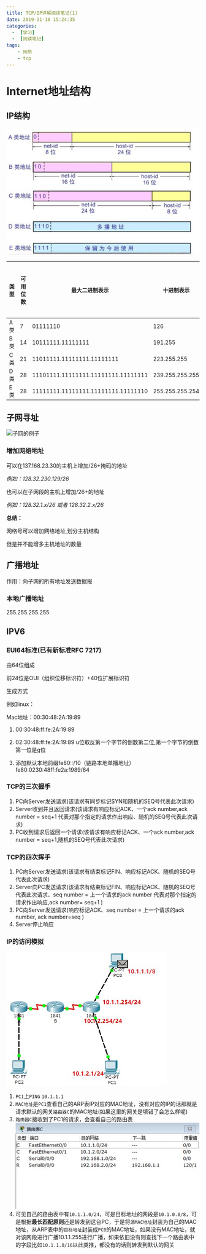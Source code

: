 ```yaml
---
title: TCP/IP详解阅读笔记(1)
date: 2019-11-10 15:24:35
categories:
  -  [学习]
  -  [阅读笔记]
tags:
	- 网络
	- tcp
---
```






# Internet地址结构

## IP结构

![ip结构](TCP-IP详解阅读笔记-1/20180516234646156.png)

<!--more-->

| 类型 | 可用位数 | 最大二进制表示                      | 十进制表示      | 可用网络号位数 | 可用主机号位数 |
| ---- | -------- | ----------------------------------- | --------------- | -------------- | -------------- |
| A类  | 7        | 01111110                            | 126             | $2^7$ -1       | $2^{24}-2$     |
| B类  | 14       | 10111111.11111111                   | 191.255         | $2^{14}$       | $2^{16}-2$     |
| C类  | 21       | 11011111.11111111.11111111          | 223.255.255     | $2^{21}$       | $2^{8}-2$      |
| D类  | 28       | 11101111.11111111.11111111.11111111 | 239.255.255.255 | $N/A$          | $N/A$          |
| E类  | 28       | 11111111.11111111.11111111.11111110 | 255.255.255.254 | $N/A$          | $N/A$          |

[^注]: 目前Internet上只能看到传统的ABCD类，对于自身站点，接入Internet主机后的网络划分改变了网络部分和主机部分的的限制



## 子网寻址

![子网的例子](/Users/cxz/gitHub/blog/source/_posts/TCP-IP详解阅读笔记-1/image-20191110162341897.png)

[^注]: 每个子网主机地址的首和尾都不能使用,分别代表网络号和广播地址

### 增加网络地址

可以在137.168.23.30的主机上增加/26+掩码的地址

*例如：128.32.230.129/26*

也可以在子网段的主机上增加/26+的地址

*例如：128.32.1.x/26 或者 128.32.2.x/26*



**总结：**

网络号可以增加网络地址,划分主机结构

但是并不能增多主机地址的数量

## 广播地址

作用：向子网的所有地址发送数据报

### 本地广播地址

255.255.255.255

[^注]:广播和组播不相同

## IPV6

### EUI64标准(已有新标准RFC 7217)

由64位组成

前24位是OUI（组织位移标识符）+40位扩展标识符

生成方式

例如linux：

Mac地址：00:30:48:2A:19:89

1. 00:30:48:ff:fe:2A:19:89

2. 02:30:48:ff:fe:2A:19:89 u位取反第一个字节的倒数第二位,第一个字节的倒数第一位是g位 

3. 添加默认本地前缀fe80::/10（链路本地单播地址）fe80:0230:48ff:fe2a:1989/64




### TCP的三次握手


1. PC向Server发送请求(该请求有同步标记SYN和随机的SEQ号代表此次请求)
2. Server收到并且返回请求(该请求有响应标记ACK、一个ack number,ack number = seq+1 代表对那个指定的请求作出响应、随机的SEQ号代表此次请求)
3. PC收到请求后返回一个请求(该请求有响应标记ACK、一个ack number,ack number = seq+1,随机的SEQ号代表此次请求)



### TCP的四次挥手

1. PC向Server发送请求(该请求有结束标记FIN、响应标记ACK、随机的SEQ号代表此次请求)
2. Server向PC发送请求(该请求有结束标记FIN、响应标记ACK、随机的SEQ号代表此次请求、seq number = 上一个请求的ack number 代表对那个指定的请求作出响应,ack number= seq+1 )
3. PC向Server发送请求(响应标记ACK、seq number = 上一个请求的ack number, ack number=seq ) 
4. Server停止响应




### IP的访问模拟


![图1](TCP-IP详解阅读笔记-1/Snipaste_2020-04-01_22-25-09.jpg)

1. `PC1`上`PING` `10.1.1.1`
2. `MAC地址`是`PC1`查看自己的ARP表IP对应的MAC地址，没有对应的IP的话那就是请求默认的网关`路由器C`的MAC地址(如果这里的网关是填错了会怎么样呢)
3. `路由器C`接收到了PC1的请求，会查看自己的路由表
![图2](TCP-IP详解阅读笔记-1/Snipaste_2020-04-01_22-52-20.jpg)
4. 可见自己的路由表中有`10.1.1.0/24`，可是目标地址的网段是`10.1.0.0/8`，可是根据**最长匹配原则**还是转发到这台PC，于是将`源MAC地址`封装为自己的MAC地址，从ARP表中的`目标地址`封装成`PC0`的MAC地址，如果没有MAC地址，就对该网段进行广播10.1.1.255进行广播，如果依旧没有则查找下一个路由表中的字段比如`10.1.1.0/16`以此类推，都没有的话则转发到默认的网关